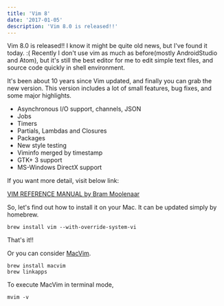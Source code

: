 ```yaml
---
title: 'Vim 8'
date: '2017-01-05'
description: 'Vim 8.0 is released!!'
---
```


Vim 8.0 is released!! I know it might be quite old news, but I've found it today. :( Recently I don't use vim as much as before(mostly AndroidStudio and Atom), but it's still the best editor for me to edit simple text files, and source code quickly in shell environment.

It's been about 10 years since Vim updated, and finally you can grab the new version. This version includes a lot of small features, bug fixes, and some major highlights.

- Asynchronous I/O support, channels, JSON
- Jobs
- Timers
- Partials, Lambdas and Closures
- Packages
- New style testing
- Viminfo merged by timestamp
- GTK+ 3 support
- MS-Windows DirectX support

If you want more detail, visit below link:

[VIM REFERENCE MANUAL by Bram Moolenaar](https://raw.githubusercontent.com/vim/vim/master/runtime/doc/version8.txt)

So, let's find out how to install it on your Mac. It can be updated simply by homebrew.

```shell
brew install vim --with-override-system-vi
```

That's it!!

Or you can consider [MacVim](http://macvim-dev.github.io/macvim/).

```shell
brew install macvim
brew linkapps
```

To execute MacVim in terminal mode,

```shell
mvim -v
```

